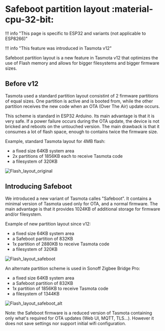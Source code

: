 # Safeboot partition layout :material-cpu-32-bit:

!!! info "This page is specific to ESP32 and variants (not applicable to ESP8266)"

!!! info "This feature was introduced in Tasmota v12"

Safeboot partition layout is a new feature in Tasmota v12 that optimizes the use of Flash memory and allows for bigger filesystems and bigger firmware sizes.

## Before v12

Tasmota used a standard partition layout consistint of 2 firmware partitions of equal sizes. One partition is active and is booted from, while the other partition receives the new code when an OTA (Over The Air) update occurs.

This scheme is standard in ESP32 Arduino. Its main advantage is that it is very safe. If a power failure occurs during the OTA update, the device is not bricked and reboots on the untouched version. The main drawback is that it consumes a lot of flash space, enough to contains twice the firmware size.

Example, standard Tasmota layout for 4MB flash:

- a fixed size 64KB system area
- 2x partitions of 1856KB each to receive Tasmota code
- a filesystem of 320KB

![Flash_layout_original](https://user-images.githubusercontent.com/49731213/174392411-d4c866b2-4631-4f50-8024-017aac013f73.png)


## Introducing Safeboot

We introduced a new variant of Tasmota calles "Safeboot". It contains a minimal version of Tasmota used only for OTA, and a normal firmware. The main advantage is that it provides 1024KB of additional storage for firmware and/or filesystem.


Example of new partition layout since v12:

- a fixed size 64KB system area
- a Safeboot partition of 832KB
- 1x partition of 2880KB to receive Tasmota code
- a filesystem of 320KB

![Flash_layout_safeboot](https://user-images.githubusercontent.com/49731213/174392522-fa94c936-2d5b-4c12-aa0e-6bdb3c196210.png)


An alternate partition scheme is used in Sonoff Zigbee Bridge Pro:

- a fixed size 64KB system area
- a Safeboot partition of 832KB
- 1x partition of 1856KB to receive Tasmota code
- a filesystem of 1344KB

![Flash_layout_safeboot_alt](https://user-images.githubusercontent.com/49731213/174392539-15fc6d39-27a8-4175-9d30-b70987cea970.png)

Note: the Safeboot firmware is a reduced version of Tasmota containing only what's required for OTA updates (Web UI, MQTT, TLS...). However it does not save settings nor support initial wifi configuration.
